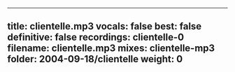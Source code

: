 
---
title: clientelle.mp3
vocals: false
best: false
definitive: false
recordings: clientelle-0
filename: clientelle.mp3
mixes: clientelle-mp3
folder: 2004-09-18/clientelle
weight: 0
---
